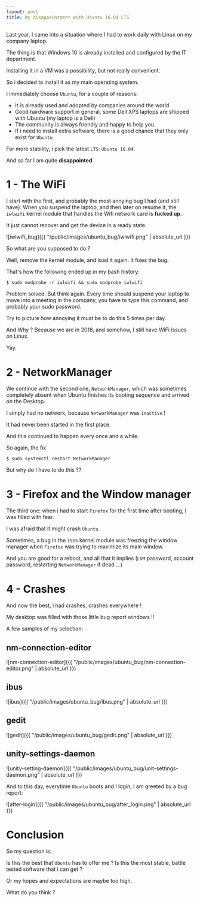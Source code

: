 ```yaml
---
layout: post
title: My disappointment with Ubuntu 16.04 LTS
---
```


Last year, I came into a situation where I had to work daily with Linux on my company laptop.

The thing is that Windows 10 is already installed and configured by the IT department.

Installing it in a VM was a possibility, but not really convenient.

So i decided to install it as my main operating system.

I immediately choose `Ubuntu`, for a couple of reasons:

- It is already used and adopted by companies around the world
- Good hardware support in general, some Dell XPS laptops are shipped with Ubuntu (my laptop is a Dell)
- The community is always friendly and happy to help you
- If i need to install extra software, there is a good chance that they only exist for `Ubuntu`

For more stability, i pick the latest `LTS`: `Ubuntu 16.04`.

And so far I am quite **disappointed**.

# 1 - The WiFi

I start with the first, and probably the most annying bug I had (and still have):
When you suspend the laptop, and then later on resume it, the `iwlwifi` kernel module that handles
the Wifi network card is **fucked up**.

It just cannot recover and get the device in a ready state.

![iwlwifi_bug]({{ "/public/images/ubuntu_bug/iwlwifi.png" | absolute_url }})

So what are you supposed to do ?

Well, remove the kernel module, and load it again. It fixes the bug.

That's how the following ended up in my bash history:

~~~
$ sudo modprobe -r iwlwifi && sudo modprobe iwlwifi
~~~

Problem solved. But think again.
Every time should suspend your laptop to move into a meeting in the company, you have to type
this command, and probably your sudo password.

Try to picture how annoying it must be to do this 5 times per day.

And Why ? Because we are in 2018, and somehow, I still have WiFi issues on Linux.

Yay.

# 2 - NetworkManager

We continue with the second one, `NetworkManager`, which was sometimes completely absent when Ubuntu finishes its booting sequence
and arrived on the Desktop.

I simply had no network, because `NetworkManager` was `inactive` !

It had never been started in the first place.

And this continued to happen every once and a while.

So again, the fix

~~~
$ sudo systemctl restart NetworkManager
~~~

But why do I have to do this ??

# 3 - Firefox and the Window manager

The third one: when i had to start `Firefox` for the first time after booting, I was filled with fear.

I was afraid that it might crash `Ubuntu`.

Sometimes, a bug in the `i915` kernel module was freezing the window manager when `Firefox` was trying to maximize its main window.

And you are good for a reboot, and all that it implies (`LVM` password, account password, restarting `NetworkManager` if dead ...)

# 4 - Crashes

And now the best, i had crashes, crashes everywhere !

My desktop was filled with those little bug report windows !!

A few samples of my selection:

## nm-connection-editor

![nm-connection-editor]({{ "/public/images/ubuntu_bug/nm-connection-editor.png" | absolute_url }})

## ibus

![ibus]({{ "/public/images/ubuntu_bug/ibus.png" | absolute_url }})

## gedit

![gedit]({{ "/public/images/ubuntu_bug/gedit.png" | absolute_url }})

## unity-settings-daemon

![unity-setting-daemon]({{ "/public/images/ubuntu_bug/unit-settings-daemon.png" | absolute_url }})

And to this day, everytime `Ubuntu` boots and I login, I am greeted by a bug report:

![after-login]({{ "/public/images/ubuntu_bug/after_login.png" | absolute_url }})

# Conclusion

So my question is: 

Is this the best that `Ubuntu` has to offer me ? Is this the most stable, battle tested software that i can get ?

Or my hopes and expectations are maybe too high.

What do you think ?
